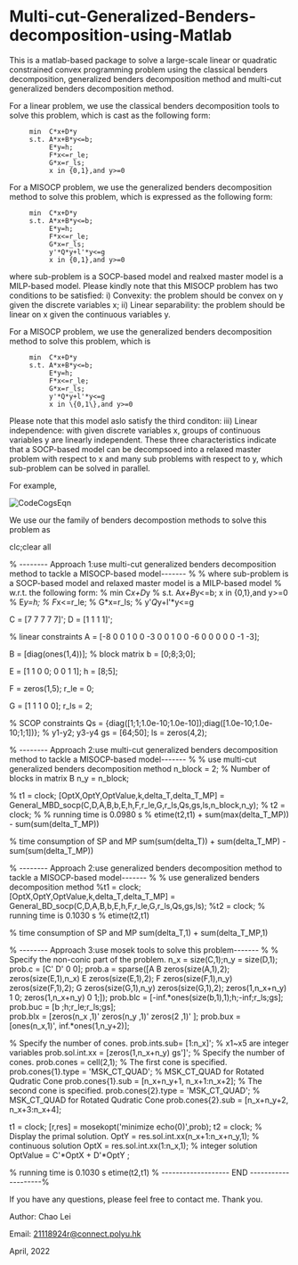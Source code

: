 # Multi-cut-Generalized-Benders-decomposition-using-Matlab
This is a matlab-based package to solve a large-scale linear or quadratic constrained convex programming problem using the classical benders decomposition, generalized benders decomposition method and multi-cut generalized benders decomposition method. 

For a linear problem, we use the classical benders decomposition tools to solve this problem, which is cast as the following form:

         min  C*x+D*y
         s.t. A*x+B*y<=b; 
              E*y=h;
              F*x<=r_le;
              G*x=r_ls;
              x in {0,1},and y>=0
              
For a MISOCP problem, we use the generalized benders decomposition method to solve this problem, which is expressed as the following form:

         min  C*x+D*y
         s.t. A*x+B*y<=b; 
              E*y=h;
              F*x<=r_le;
              G*x=r_ls;
              y'*Q*y+l'*y<=g
              x in {0,1},and y>=0
              
where sub-problem is a SOCP-based model and realxed master model is a MILP-based model. Please kindly note that this MISOCP problem has two conditions to be satisfied: i) Convexity: the problem should be convex on y given the discrete variables x; ii) Linear separability: the problem should be linear on x given the continuous variables y.

For a MISOCP problem, we use the generalized benders decomposition method to solve this problem, which is 

         min  C*x+D*y
         s.t. A*x+B*y<=b; 
              E*y=h;
              F*x<=r_le;
              G*x=r_ls;
              y'*Q*y+l'*y<=g
              x in \{0,1\},and y>=0

Please note that this model aslo satisfy the third conditon: iii) Linear independence: with given discrete variables x, groups of continuous variables y are linearly independent. These three characteristics indicate that a SOCP-based model can be decompsoed into a relaxed master problem with respect to x and many sub problems with respect to y, which sub-problem can be solved in parallel. 

For example, 

![CodeCogsEqn](https://user-images.githubusercontent.com/102128721/163716051-8febedae-9bf9-45fe-a64f-c1665ae1f087.png)

We use our the family of benders decompostion methods to solve this problem as

clc;clear all
 
% -------- Approach 1:use multi-cut generalized benders decomposition method to tackle a MISOCP-based model------- %
% where sub-problem is a SOCP-based model and relaxed master model is a MILP-based model
% w.r.t. the following form:
%         min  C*x+D*y
%         s.t. A*x+B*y<=b; x in {0,1},and y>=0
%              E*y=h;
%              F*x<=r_le;
%              G*x=r_ls;
%              y'*Q*y+l'*y<=g
 
C = [7 7 7 7 7]';
D = [1 1 1 1]';
 
% linear constraints
A = [-8     0     0     1     0
    0     -3     0     0     1
    0     0     -6     0     0
    0     0      0     -1     -3];
 
B = [diag(ones(1,4))];   % block matrix
b = [0;8;3;0];
 
E = [1 1 0 0;
    0 0 1 1];
h = [8;5];
 
F = zeros(1,5);
r_le = 0;
 
G = [1 1 1 0 0];
r_ls = 2;
 
% SCOP constraints
Qs = {diag([1;1;1.0e-10;1.0e-10]);diag([1.0e-10;1.0e-10;1;1])}; % y1-y2; y3-y4
gs = [64;50];
ls = zeros(4,2);

 % -------- Approach 2:use multi-cut generalized benders decomposition method to tackle a MISOCP-based model------- %
% use multi-cut generalized benders decomposition method
n_block = 2;                  % Number of blocks in matrix B
n_y = n_block;

% t1 = clock;
[OptX,OptY,OptValue,k,delta_T,delta_T_MP] = General_MBD_socp(C,D,A,B,b,E,h,F,r_le,G,r_ls,Qs,gs,ls,n_block,n_y);
% t2 = clock;
% % running time is 0.0980 s
% etime(t2,t1) + sum(max(delta_T_MP)) - sum(sum(delta_T_MP))  

% time consumption of SP and MP
sum(sum(delta_T)) + sum(delta_T_MP) - sum(sum(delta_T_MP)) 


% -------- Approach 2:use generalized benders decomposition method to tackle a MISOCP-based model------- %
% use generalized benders decomposition method
%t1 = clock;
[OptX,OptY,OptValue,k,delta_T,delta_T_MP] = General_BD_socp(C,D,A,B,b,E,h,F,r_le,G,r_ls,Qs,gs,ls);
%t2 = clock;
% running time is 0.1030 s
% etime(t2,t1) 

% time consumption of SP and MP
sum(delta_T,1) + sum(delta_T_MP,1)


% -------- Approach 3:use mosek tools to solve this problem------- %
% Specify the non-conic part of the problem.
n_x = size(C,1);n_y = size(D,1);
prob.c = [C' D' 0 0];
prob.a = sparse([A B zeros(size(A,1),2);
   zeros(size(E,1),n_x) E zeros(size(E,1),2);
   F  zeros(size(F,1),n_y) zeros(size(F,1),2);
 G   zeros(size(G,1),n_y) zeros(size(G,1),2);
   zeros(1,n_x+n_y) 1 0;
   zeros(1,n_x+n_y) 0 1;]);
prob.blc = [-inf.*ones(size(b,1),1);h;-inf;r_ls;gs];
prob.buc = [b ;h;r_le;r_ls;gs];  
prob.blx = [zeros(n_x ,1)' zeros(n_y ,1)'   zeros(2 ,1)'  ];
prob.bux = [ones(n_x,1)',  inf.*ones(1,n_y+2)];
 
% Specify the number of cones.
prob.ints.sub= [1:n_x]';                  % x1~x5 are integer variables
prob.sol.int.xx = [zeros(1,n_x+n_y) gs']';
% Specify the number of cones.
prob.cones = cell(2,1);
% The first cone is specified.
prob.cones{1}.type = 'MSK_CT_QUAD';     % MSK_CT_QUAD for Rotated Qudratic Cone
prob.cones{1}.sub = [n_x+n_y+1, n_x+1:n_x+2];
% The second cone is specified.
prob.cones{2}.type = 'MSK_CT_QUAD';     % MSK_CT_QUAD for Rotated Qudratic Cone
prob.cones{2}.sub = [n_x+n_y+2, n_x+3:n_x+4];
 
t1 = clock;
[r,res] = mosekopt('minimize echo(0)',prob);
t2 = clock;
% Display the primal solution.
OptY = res.sol.int.xx(n_x+1:n_x+n_y,1); % continuous solution
OptX = res.sol.int.xx(1:n_x,1);         % integer solution
OptValue = C'*OptX + D'*OptY ; 

% running time is 0.1030 s
etime(t2,t1) 
% ------------------- END --------------------%






If you have any questions, please feel free to contact me. Thank you.

Author: Chao Lei

Email: 21118924r@connect.polyu.hk 

April, 2022
